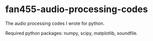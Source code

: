 # fan455-audio-processing-codes
The audio processing codes I wrote for python.

Required python packages: numpy, scipy, matplotlib, soundfile.
